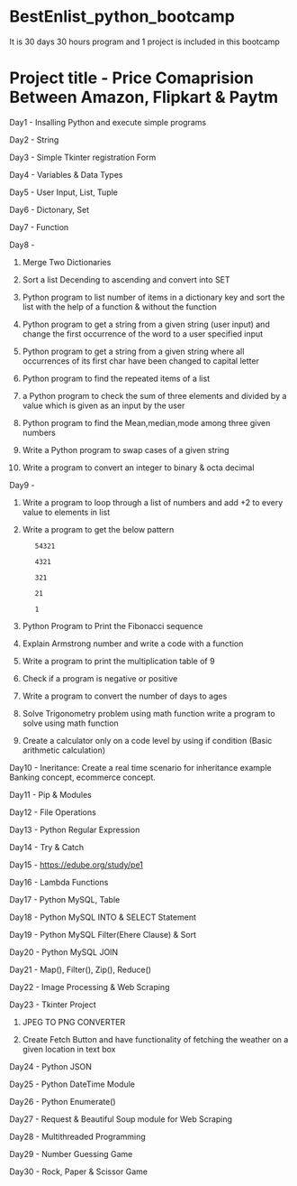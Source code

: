 # BestEnlist_python_bootcamp
It is 30 days 30 hours program and 1 project is included in this bootcamp

# Project title - Price Comaprision Between Amazon, Flipkart & Paytm

Day1 - Insalling Python and execute simple programs

Day2 - String 

Day3 - Simple Tkinter registration Form 

Day4 - Variables & Data Types

Day5 - User Input, List, Tuple

Day6 - Dictonary, Set

Day7 - Function

Day8 - 

1) Merge Two Dictionaries
       
2) Sort a list Decending to ascending and convert into SET

3) Python program to list number of items in a dictionary key and sort the list with the help of a function & without the function

4) Python program to get a string from a given string (user input) and change the first occurrence of the word to a user specified input

5) Python program to get a string from a given string where all occurrences of its first char have been changed to capital letter

6) Python program to find the repeated items of a list

7) a Python program to check the sum of three elements and divided by a value which is given as an input by the user

8) Python program to find the Mean,median,mode among three given numbers

9) Write a Python program to swap cases of a given string

10) Write a program to convert an integer to binary & octa decimal

Day9 - 
1) Write a program to loop through a list of numbers and add +2 to every value to elements in list
       
2) Write a program to get the below pattern
          
          54321
          
          4321
          
          321
          
          21
          
          1
3) Python Program to Print the Fibonacci sequence
      
4) Explain Armstrong number and write a code with a function
       
5) Write a program to print the multiplication table of 9
       
6) Check if a program is negative or positive
       
7) Write a program to convert the number of days to ages
 
8) Solve Trigonometry problem using math function write a program to solve using math function
 
9) Create a calculator only on a code level by using if condition (Basic arithmetic calculation)

Day10 - Ineritance: Create a real time scenario for inheritance example Banking concept, ecommerce concept.

Day11 - Pip & Modules

Day12 - File Operations

Day13 - Python Regular Expression

Day14 - Try & Catch

Day15 - https://edube.org/study/pe1 

Day16 - Lambda Functions

Day17 - Python MySQL, Table 

Day18 - Python MySQL  INTO & SELECT Statement 

Day19 - Python MySQL Filter(Ehere Clause) & Sort

Day20 - Python MySQL JOIN

Day21 - Map(), Filter(), Zip(), Reduce()

Day22 - Image Processing & Web Scraping

Day23 - Tkinter Project 

1) JPEG TO PNG CONVERTER

2) Create Fetch Button and have functionality of fetching the weather on a given location in text box

Day24 - Python JSON

Day25 - Python DateTime Module

Day26 - Python Enumerate()

Day27 - Request & Beautiful Soup module for Web Scraping

Day28 - Multithreaded Programming

Day29 - Number Guessing Game 

Day30 - Rock, Paper & Scissor Game 

